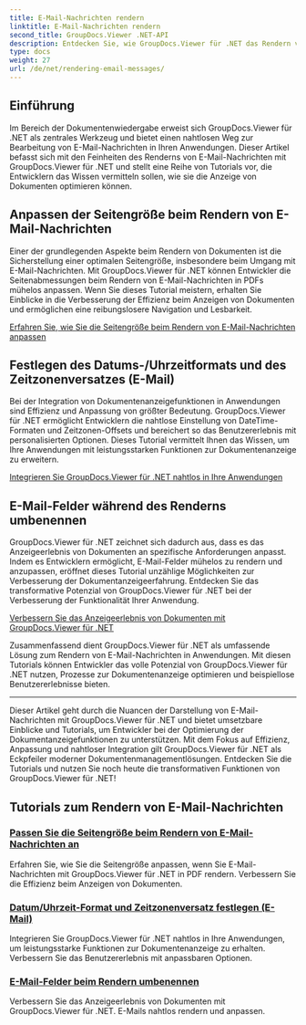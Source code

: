 ```yaml
---
title: E-Mail-Nachrichten rendern
linktitle: E-Mail-Nachrichten rendern
second_title: GroupDocs.Viewer .NET-API
description: Entdecken Sie, wie GroupDocs.Viewer für .NET das Rendern von E-Mail-Nachrichten in PDFs vereinfacht. Erfahren Sie, wie Sie die Seitengröße anpassen, das DateTime-Format festlegen und Felder effizient umbenennen.
type: docs
weight: 27
url: /de/net/rendering-email-messages/
---
```

## Einführung

Im Bereich der Dokumentenwiedergabe erweist sich GroupDocs.Viewer für .NET als zentrales Werkzeug und bietet einen nahtlosen Weg zur Bearbeitung von E-Mail-Nachrichten in Ihren Anwendungen. Dieser Artikel befasst sich mit den Feinheiten des Renderns von E-Mail-Nachrichten mit GroupDocs.Viewer für .NET und stellt eine Reihe von Tutorials vor, die Entwicklern das Wissen vermitteln sollen, wie sie die Anzeige von Dokumenten optimieren können.

## Anpassen der Seitengröße beim Rendern von E-Mail-Nachrichten

Einer der grundlegenden Aspekte beim Rendern von Dokumenten ist die Sicherstellung einer optimalen Seitengröße, insbesondere beim Umgang mit E-Mail-Nachrichten. Mit GroupDocs.Viewer für .NET können Entwickler die Seitenabmessungen beim Rendern von E-Mail-Nachrichten in PDFs mühelos anpassen. Wenn Sie dieses Tutorial meistern, erhalten Sie Einblicke in die Verbesserung der Effizienz beim Anzeigen von Dokumenten und ermöglichen eine reibungslosere Navigation und Lesbarkeit.

[Erfahren Sie, wie Sie die Seitengröße beim Rendern von E-Mail-Nachrichten anpassen](./adjust-page-size-email/)

## Festlegen des Datums-/Uhrzeitformats und des Zeitzonenversatzes (E-Mail)

Bei der Integration von Dokumentenanzeigefunktionen in Anwendungen sind Effizienz und Anpassung von größter Bedeutung. GroupDocs.Viewer für .NET ermöglicht Entwicklern die nahtlose Einstellung von DateTime-Formaten und Zeitzonen-Offsets und bereichert so das Benutzererlebnis mit personalisierten Optionen. Dieses Tutorial vermittelt Ihnen das Wissen, um Ihre Anwendungen mit leistungsstarken Funktionen zur Dokumentenanzeige zu erweitern.

[Integrieren Sie GroupDocs.Viewer für .NET nahtlos in Ihre Anwendungen](./set-date-time-format-offset-email/)

## E-Mail-Felder während des Renderns umbenennen

GroupDocs.Viewer für .NET zeichnet sich dadurch aus, dass es das Anzeigeerlebnis von Dokumenten an spezifische Anforderungen anpasst. Indem es Entwicklern ermöglicht, E-Mail-Felder mühelos zu rendern und anzupassen, eröffnet dieses Tutorial unzählige Möglichkeiten zur Verbesserung der Dokumentanzeigeerfahrung. Entdecken Sie das transformative Potenzial von GroupDocs.Viewer für .NET bei der Verbesserung der Funktionalität Ihrer Anwendung.

[Verbessern Sie das Anzeigeerlebnis von Dokumenten mit GroupDocs.Viewer für .NET](./rename-email-fields/)

Zusammenfassend dient GroupDocs.Viewer für .NET als umfassende Lösung zum Rendern von E-Mail-Nachrichten in Anwendungen. Mit diesen Tutorials können Entwickler das volle Potenzial von GroupDocs.Viewer für .NET nutzen, Prozesse zur Dokumentenanzeige optimieren und beispiellose Benutzererlebnisse bieten.

--- 

Dieser Artikel geht durch die Nuancen der Darstellung von E-Mail-Nachrichten mit GroupDocs.Viewer für .NET und bietet umsetzbare Einblicke und Tutorials, um Entwickler bei der Optimierung der Dokumentanzeigefunktionen zu unterstützen. Mit dem Fokus auf Effizienz, Anpassung und nahtloser Integration gilt GroupDocs.Viewer für .NET als Eckpfeiler moderner Dokumentenmanagementlösungen. Entdecken Sie die Tutorials und nutzen Sie noch heute die transformativen Funktionen von GroupDocs.Viewer für .NET!
## Tutorials zum Rendern von E-Mail-Nachrichten
### [Passen Sie die Seitengröße beim Rendern von E-Mail-Nachrichten an](./adjust-page-size-email/)
Erfahren Sie, wie Sie die Seitengröße anpassen, wenn Sie E-Mail-Nachrichten mit GroupDocs.Viewer für .NET in PDF rendern. Verbessern Sie die Effizienz beim Anzeigen von Dokumenten.
### [Datum/Uhrzeit-Format und Zeitzonenversatz festlegen (E-Mail)](./set-date-time-format-offset-email/)
Integrieren Sie GroupDocs.Viewer für .NET nahtlos in Ihre Anwendungen, um leistungsstarke Funktionen zur Dokumentenanzeige zu erhalten. Verbessern Sie das Benutzererlebnis mit anpassbaren Optionen.
### [E-Mail-Felder beim Rendern umbenennen](./rename-email-fields/)
Verbessern Sie das Anzeigeerlebnis von Dokumenten mit GroupDocs.Viewer für .NET. E-Mails nahtlos rendern und anpassen.